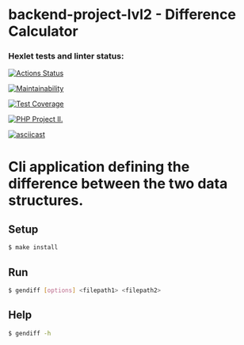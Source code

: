 # backend-project-lvl2 - Difference Calculator

### Hexlet tests and linter status:
[![Actions Status](https://github.com/Grigorevv/php-project-lvl2/workflows/hexlet-check/badge.svg)](https://github.com/Grigorevv/php-project-lvl2/actions)


[![Maintainability](https://api.codeclimate.com/v1/badges/49528da7e2c5d44ae69d/maintainability)](https://codeclimate.com/github/Grigorevv/php-project-lvl2/maintainability)


[![Test Coverage](https://api.codeclimate.com/v1/badges/49528da7e2c5d44ae69d/test_coverage)](https://codeclimate.com/github/Grigorevv/php-project-lvl2/test_coverage)

[![PHP Project II.](https://github.com/Grigorevv/php-project-lvl2/actions/workflows/workflow.yml/badge.svg)](https://github.com/Grigorevv/php-project-lvl2/actions/workflows/workflow.yml)

[![asciicast](https://asciinema.org/a/t2j5FzhGoYZnZlsbxahje51jT.svg)](https://asciinema.org/a/t2j5FzhGoYZnZlsbxahje51jT)

# Cli application defining the difference between the two data structures.

## Setup

```sh
$ make install
```

## Run

```sh
$ gendiff [options] <filepath1> <filepath2>
```

## Help

```sh
$ gendiff -h
```